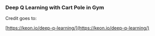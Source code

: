 ### Deep Q Learning with Cart Pole in Gym



Credit goes to:

[https://keon.io/deep-q-learning/](https://keon.io/deep-q-learning/)